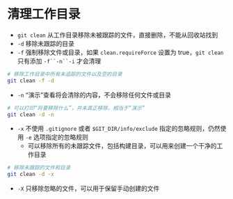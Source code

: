 # 清理工作目录

- `git clean` 从工作目录移除未被跟踪的文件，直接删除，不能从回收站找到
- `-d` 移除未跟踪的目录
- `-f` 强制移除文件或目录，如果 `clean.requireForce` 设置为 true，`git clean` 只有添加 `-f``-n``-i` 才会清理

```sh
# 移除工作目录中所有未追踪的文件以及空的目录
git clean -f -d
```

- `-n` “演示”查看将会清除的内容，不会移除任何文件或目录

```sh
# 可以打印“将要移除什么”，并未真正移除，相当于“演示”
git clean -d -n
```

- `-x` 不使用 `.gitignore` 或者 `$GIT_DIR/info/exclude` 指定的忽略规则，仍然使用 `-e` 选项指定的忽略规则
  - 可以移除所有的未跟踪文件，包括构建目录，可以用来创建一个干净的工作目录

```sh
# 移除未跟踪的文件和目录
git clean -d -x
```

- `-X` 只移除忽略的文件，可以用于保留手动创建的文件
